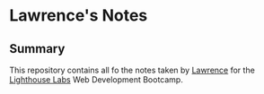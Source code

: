 # Lawrence's Notes
## Summary
This repository contains all fo the notes taken by [Lawrence](https://github.com/lschan12) for the [Lighthouse Labs](https://www.lighthouselabs.ca/) Web Development Bootcamp.